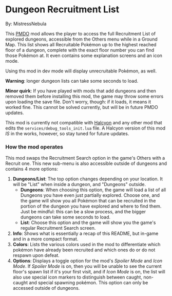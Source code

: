 # Dungeon Recruitment List
By: MistressNebula

This [PMDO](https://github.com/audinowho/PMDODump/releases) mod allows
the player to access the full Recruitment List of explored dungeons,
accessible from the Others menu while in a Ground Map.
This list shows all Recruitable Pokémon up to the highest reached
floor of a dungeon, complete with the exact floor number you can find
those Pokémon at.
It even contains some explanation screens and an icon mode.

Using ths mod in dev mode will display unrecruitable Pokémon, as well.

**Warning**: longer dungeon lists can take some seconds to load.

**Minor quirk**: If you have played with mods that add dungeons and
then removed them before installing this mod, the game may throw some
errors upon loading the save file. Don't worry, though: if it loads,
it means it worked fine.
This cannot be solved currently, but will be in future PMDO updates.

This mod is currently not compatible with
[Halcyon](https://github.com/Palikadude/Halcyon/releases) and any
other mod that edits the ```services/debug_tools_init.lua``` file.
A Halcyon version of this mod *IS* in the works, however, so stay
tuned for future updates.

### How the mod operates
This mod swaps the Recruitment Search option in the game's Others
with a Recruit one.
This new sub-menu is also accessible outside of dungeons and contains
4 more options:

1. **Dungeons/List**: The top option changes depending on your
location. It will be "List" when inside a dungeon, and "Dungeons"
outside.
    - **Dungeons**: When choosing this option, the game will load a
list of all Dungeons you have even just partially explored. Choose
one, and the game will show you all Pokémon that can be recruited
in the portion of the dungeon you have explored and where to find
them. Just be mindful: this can be a slow process, and the bigger
dungeons can take some seconds to load.
    - **List**: Choose this option and the game will show you the
game's regular Recruitment Search screen.
2. **Info**: Shows what is essentially a recap of this README, but
in-game and in a more compact format.
3. **Colors**: Lists the various colors used in the mod to 
differentiate which pokémon have already been recruited and which ones
do or do not respawn upon defeat.
4. **Options**: Displays a toggle option for the mod's
*Spoiler Mode* and *Icon Mode*. If *Spoiler Mode* is on, then you
will be unable to see the current floor's spawn list if it's your
first visit, and if *Icon Mode* is on, the list will also use special
icon markers to distinguish between caught, non-caught and special 
spawning pokémon.
This option can only be accessed outside of dungeons.
